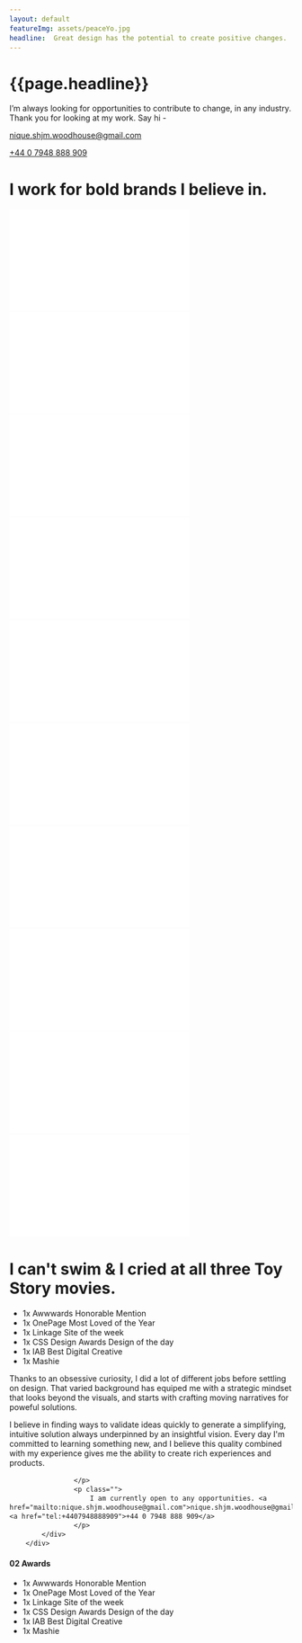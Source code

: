 ```yaml
---
layout: default
featureImg: assets/peaceYo.jpg
headline:  Great design has the potential to create positive changes.
---
```


<div class="wider h100 saturate1 pos5050 greyscale1_saturate1 bgCover" style="background-image:url('{{ page.featureImgs}}')">
	<div class="wideOverlay">
		<div class="grid midnight hero1 w100">
			<div class="unit whole">
				<h1 class="w50 s-m-l ">{{page.headline}}</h1>		
			</div>
		      <div class="unit one-third s-m-l m-m-t">
		      	<p class="">I’m always looking for opportunities to contribute to change, in any industry. Thank you for looking at my work.  Say hi - </p>
		      	<p><a href="mailto:nique.shjm.woodhouse@gmail.com">nique.shjm.woodhouse@gmail.com</a> </p>
		      	<p><a href="tel:+4407948888909">+44 0 7948 888 909</a></p>
		      </div>
		 </div> 
	</div>		 
</div>		


<div class="wider offBlackBg">
		<div class="grid">		
			<div class="unit whole dBlock xl-m-b xl-m-t">
				<h1 class="w50 s-m-l ghost">I work for bold brands I believe in.</h1>
			</div>
			<div class="unit one-fifth">
				<img src="assets/logos/Logos_mtv.svg"/>
			</div>
			<div class="unit one-fifth">
				<img src="assets/logos/Logos_spotify.svg"/>
			</div>	
			<div class="unit one-fifth">
				<img src="assets/logos/Logos_vans.svg"/>
			</div>						
			<div class="unit one-fifth">
				<img src="assets/logos/Logos_adidas.svg"/>
			</div>	
			<div class="unit one-fifth">
				<img src="assets/logos/Logos_appearhere.svg"/>
			</div>
			<div class="unit one-fifth">
				<img src="assets/logos/Logos_nick.svg"/>
			</div>	
			<div class="unit one-fifth">
				<img src="assets/logos/Logos_aande.svg"/>
			</div>						
			<div class="unit one-fifth">
				<img src="assets/logos/Logos_paramount.svg"/>
			</div>				
			<div class="unit one-fifth">
				<img src="assets/logos/Logos_remington.svg"/>
			</div>
			<div class="unit one-fifth xl-m-b">
				<img src="assets/logos/Logos_nike.svg"/>
			</div>	
		</div>		
</div>


<div class="wider whiteBg">
		<div class="grid">
			<div class="unit whole dBlock xl-m-t l-m-b m-s-l">
				<h1 class="w50 s-m-l">I can't swim &amp; I cried at all three Toy Story movies.</h1>
			</div>
		    <div class="unit one-third s-m-l xl-m-b">
			        <ul class="">
			        	<li>1x Awwwards Honorable Mention</li>
			        	<li>1x OnePage Most Loved of the Year</li>
			        	<li>1x Linkage Site of the week </li>
			        	<li>1x CSS Design Awards Design of the day</li>
			        	<li>1x IAB Best Digital Creative</li>
			        	<li>1x Mashie</li>			   
			        </ul>
			        <p class="">
			        	Thanks to an obsessive curiosity, I did a lot of different jobs before settling on design. That varied background has equiped me with a strategic mindset that looks beyond the visuals, and starts with crafting moving narratives for poweful solutions.
			        </p>			        					        
			</div>
			<div class="unit one-third s-m-l xl-m-b">
					<p class="">
			        	I believe in finding ways to validate ideas quickly to generate a simplifying, intuitive solution always underpinned by an insightful vision.
						Every day I'm committed to learning something new, and I believe this quality combined with my experience gives me the ability to create rich experiences and products.  

			        </p>
			        <p class="">
			        	I am currently open to any opportunities. <a href="mailto:nique.shjm.woodhouse@gmail.com">nique.shjm.woodhouse@gmail.com</a> <a href="tel:+4407948888909">+44 0 7948 888 909</a>  
			        </p>
	        </div>				
		</div>	
</div>	 


<div class="wider offBlackBg">
		<div class="grid bigGapBott">
		      <div class="unit one-third relative">
	      		<h4 class="absolute NinetyDegTitle"><span class="gold smallGapBott">02</span> Awards</h4>	
		  	</div>				
	      	<div class="unit two-thirds">
	        <ul class="w80 fRight blockLi list mediumGapBott">	
	        	<li>1x Awwwards Honorable Mention</li>
	        	<li>1x OnePage Most Loved of the Year</li>
	        	<li>1x Linkage Site of the week </li>
	        	<li>1x CSS Design Awards Design of the day</li>
	        	<li>1x IAB Best Digital Creative</li>
	        	<li>1x Mashie</li>
	        </ul>
	      </div>	      	      
	    </div>

</div>



 
<!--			<div class="unit whole dBlock xl-m-t l-m-b m-s-l">
				<h1 class="w50 s-m-l">I can't swim &amp; I cried at all three Toy Story movies.</h1>
			</div>
		    <div class="unit one-third s-m-l xl-m-b">
			        <p class="">
			        	I am a Senior Designer with over 6 years experience in designing digital experiences and products for a diverse range of audiences.  
			        </p>
			        <p class="">
			        	Thanks to an obsessive curiosity, I did a lot of different jobs before settling on design. That varied background has equiped me with a strategic mindset that looks beyond the visuals, and starts with crafting moving narratives for poweful solutions.
			        </p>			        					        
			</div>
			<div class="unit one-third s-m-l xl-m-b">
					<p class="">
			        	I believe in finding ways to validate ideas quickly to generate a simplifying, intuitive solution always underpinned by an insightful vision.
						Every day I'm committed to learning something new, and I believe this quality combined with my experience gives me the ability to create rich experiences and products.  

			        </p>
			        <p class="">
			        	I am currently open to any opportunities. <a href="mailto:nique.shjm.woodhouse@gmail.com">nique.shjm.woodhouse@gmail.com</a> <a href="tel:+4407948888909">+44 0 7948 888 909</a>  
			        </p>
	        </div>-->





